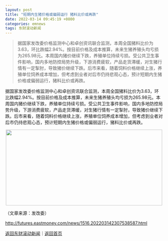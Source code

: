 ```yaml
---
layout: post
title: "短期内生猪价格或偏弱运行 猪料比价或再跌"
date: 2022-03-14 09:45:19 +0800
categories: emnews
tags: 东财滚动新闻
---
```

> 据国家发改委价格监测中心和卓创资讯联合监测，本周全国猪料比价为3.63，环比跌幅2.94%。按目前价格及成本推算，未来生猪养殖头均亏损为265.98元。本周国内猪价继续下跌，养殖单位持续亏损。受公共卫生事件影响，国内多地防控局势升级，下游消费疲软，产品走货滞缓，对生猪行情有一定掣肘，导致猪价继续下跌。后市来看，随着饲料价格继续上涨，养殖单位饲养成本增加，但考虑到业者对后市仍持悲观心态，预计短期内生猪价格或偏弱运行，猪料比价或再跌。

<p>据国家发改委价格监测中心和卓创资讯联合监测，本周全国猪料比价为3.63，环比跌幅2.94%。按目前价格及成本推算，未来生猪养殖头均亏损为265.98元。本周国内猪价继续下跌，养殖单位持续亏损。受公共卫生事件影响，国内多地防控局势升级，下游消费疲软，产品走货滞缓，对生猪行情有一定掣肘，导致猪价继续下跌。后市来看，随着饲料价格继续上涨，养殖单位饲养成本增加，但考虑到业者对后市仍持悲观心态，预计短期内生猪价格或偏弱运行，猪料比价或再跌。</p><center><img src="https://dfscdn.dfcfw.com/download/D25641447658256098431_w500h243.jpg" width="500" height="243" /></center><p class="em_media">（文章来源：发改委）</p>

<http://futures.eastmoney.com/news/1516,202203142307538587.html>

[返回东财滚动新闻](//finews.withounder.com/emnews/)｜[返回首页](//finews.withounder.com/)